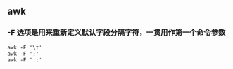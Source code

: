 ## awk

### -F 选项是用来重新定义默认字段分隔字符，一贯用作第一个命令参数  
```shell
awk -F '\t' 
awk -F ';'
awk -F '::'
```   

